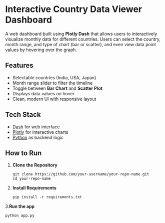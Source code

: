 
# Interactive Country Data Viewer Dashboard

A web dashboard built using **Plotly Dash** that allows users to interactively visualize monthly data for different countries. Users can select the country, month range, and type of chart (bar or scatter), and even view data point values by hovering over the graph.

## Features

- Selectable countries (India, USA, Japan)
- Month range slider to filter the timeline
- Toggle between **Bar Chart** and **Scatter Plot**
- Displays data values on hover
- Clean, modern UI with responsive layout

## Tech Stack

- [Dash](https://dash.plotly.com/) for web interface
- [Plotly](https://plotly.com/python/) for interactive charts
- [Python](https://www.python.org/) as backend logic

## How to Run

1. **Clone the Repository**
   ```
   git clone https://github.com/your-username/your-repo-name.git
   cd your-repo-name
2. **Install Requirements**
   ```
   pip install -r requirements.txt

3.**Run the app**
   ```
  python app.py
